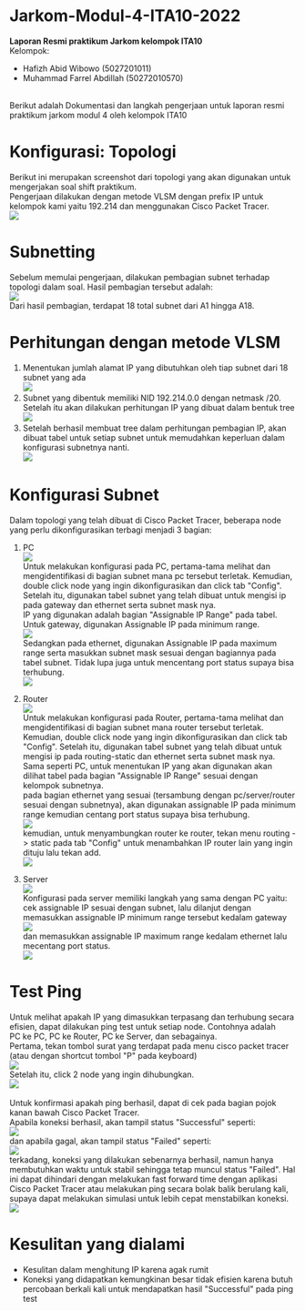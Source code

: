 # Jarkom-Modul-4-ITA10-2022
**Laporan Resmi praktikum Jarkom kelompok ITA10**
<br>
Kelompok:
- Hafizh Abid Wibowo (5027201011)
- Muhammad Farrel Abdillah (50272010570)
<br>
Berikut adalah Dokumentasi dan langkah pengerjaan untuk laporan resmi praktikum jarkom modul 4 oleh kelompok ITA10
<br>

# **Konfigurasi: Topologi**
Berikut ini merupakan screenshot dari topologi yang akan digunakan untuk mengerjakan soal shift praktikum.
<br>
Pengerjaan dilakukan dengan metode VLSM dengan prefix IP untuk kelompok kami yaitu 192.214 dan menggunakan Cisco Packet Tracer. 
<br>
<img src="Screenshot/2.PNG">

# **Subnetting**
Sebelum memulai pengerjaan, dilakukan pembagian subnet terhadap topologi dalam soal. Hasil pembagian tersebut adalah:
<br>
<img src="Screenshot/3.png">
<br> 
Dari hasil pembagian, terdapat 18 total subnet dari A1 hingga A18. 

# **Perhitungan dengan metode VLSM**
1. Menentukan jumlah alamat IP yang dibutuhkan oleh tiap subnet dari 18 subnet yang ada
   <br>
   <img src="Screenshot/4.PNG">
2. Subnet yang dibentuk memiliki NID 192.214.0.0 dengan netmask /20. Setelah itu akan dilakukan perhitungan IP yang dibuat dalam bentuk tree 
   <br>
   <img src="Screenshot/1.png">
3. Setelah berhasil membuat tree dalam perhitungan pembagian IP, akan dibuat tabel untuk setiap subnet untuk memudahkan keperluan dalam konfigurasi subnetnya nanti.
   <br>
   <img src="Screenshot/5.PNG">
  
# **Konfigurasi Subnet**
Dalam topologi yang telah dibuat di Cisco Packet Tracer, beberapa node yang perlu dikonfigurasikan terbagi menjadi 3 bagian:
1. PC
   <br>
   <img src="Screenshot/6.PNG">
   <br>
   Untuk melakukan konfigurasi pada PC, pertama-tama melihat dan mengidentifikasi di bagian subnet mana pc tersebut terletak. 
   Kemudian, double click node yang ingin dikonfigurasikan dan click tab "Config".
   Setelah itu, digunakan tabel subnet yang telah dibuat untuk mengisi ip pada gateway dan ethernet serta subnet mask nya.
   <br>
   IP yang digunakan adalah bagian "Assignable IP Range" pada tabel. Untuk gateway, digunakan Assignable IP pada minimum range.
   <br>
   <img src="Screenshot/9.PNG">
   <br>
   Sedangkan pada ethernet, digunakan Assignable IP pada maximum range serta masukkan subnet mask sesuai dengan bagiannya pada tabel subnet. 
   Tidak lupa juga untuk mencentang port status supaya bisa terhubung.
   <br>
   <img src="Screenshot/10.PNG">
   <br>
   
2. Router
   <br>
   <img src="Screenshot/8.PNG">
   <br>
   Untuk melakukan konfigurasi pada Router, pertama-tama melihat dan mengidentifikasi di bagian subnet mana router tersebut terletak. 
   Kemudian, double click node yang ingin dikonfigurasikan dan click tab "Config".
   Setelah itu, digunakan tabel subnet yang telah dibuat untuk mengisi ip pada routing-static dan ethernet serta subnet mask nya.
   <br>
   Sama seperti PC, untuk menentukan IP yang akan digunakan akan dilihat tabel pada bagian "Assignable IP Range" sesuai dengan kelompok subnetnya.
   <br>
   pada bagian ethernet yang sesuai (tersambung dengan pc/server/router sesuai dengan subnetnya), akan digunakan assignable IP pada minimum range kemudian centang port    status supaya bisa terhubung.
   <br>
   <img src="Screenshot/11.PNG">
   <br>
   kemudian, untuk menyambungkan router ke router, tekan menu routing -> static pada tab "Config" untuk menambahkan IP router lain yang ingin dituju lalu tekan add.
   <br>
   <img src="Screenshot/12.PNG">
   
3. Server
   <br>
   <img src="Screenshot/7.PNG">
   <br>
   Konfigurasi pada server memiliki langkah yang sama dengan PC yaitu:
   <br>
   cek assignable IP sesuai dengan subnet, lalu dilanjut dengan memasukkan assignable IP minimum range tersebut kedalam gateway
   <br>
   <img src="Screenshot/13.PNG">
   <br>
   dan memasukkan assignable IP maximum range kedalam ethernet lalu mecentang port status.
   <br>
   <img src="Screenshot/14.PNG">
   <br>
 
# **Test Ping**
Untuk melihat apakah IP yang dimasukkan terpasang dan terhubung secara efisien, dapat dilakukan ping test untuk setiap node. Contohnya adalah 
<br>
PC ke PC, PC ke Router, PC ke Server, dan sebagainya.
<br>
Pertama, tekan tombol surat yang terdapat pada menu cisco packet tracer (atau dengan shortcut tombol "P" pada keyboard)
<br>
<img src="Screenshot/15.PNG">
<br>
Setelah itu, click 2 node yang ingin dihubungkan.
<br>
<img src="Screenshot/16.PNG">
<br>
<br>
Untuk konfirmasi apakah ping berhasil, dapat di cek pada bagian pojok kanan bawah Cisco Packet Tracer.
<br>
Apabila koneksi berhasil, akan tampil status "Successful" seperti:
<br>
<img src="Screenshot/17.PNG">
<br>
dan apabila gagal, akan tampil status "Failed" seperti:
<br>
<img src="Screenshot/18.PNG">
<br>
terkadang, koneksi yang dilakukan sebenarnya berhasil, namun hanya membutuhkan waktu untuk stabil sehingga tetap muncul status "Failed".
Hal ini dapat dihindari dengan melakukan fast forward time dengan aplikasi Cisco Packet Tracer atau melakukan ping secara bolak balik berulang kali, supaya dapat melakukan simulasi untuk lebih cepat menstabilkan koneksi.
<br>
<img src="Screenshot/19.PNG">


# **Kesulitan yang dialami**
- Kesulitan dalam menghitung IP karena agak rumit
- Koneksi yang didapatkan kemungkinan besar tidak efisien karena butuh percobaan berkali kali untuk mendapatkan hasil "Successful" pada ping test

